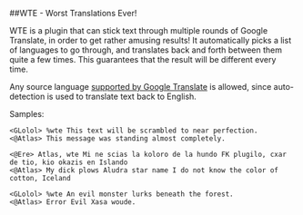 ##WTE - Worst Translations Ever! 

WTE is a plugin that can stick text through multiple rounds of Google Translate, in order to get
rather amusing results! It automatically picks a list of languages to go through, and translates
back and forth between them quite a few times. This guarantees that the result will be different
every time.

Any source language [supported by Google Translate](https://translate.google.com/about/intl/en_ALL/#supportedLangs)
is allowed, since auto-detection is used to translate text back to English.

Samples:

```
<GLolol> %wte This text will be scrambled to near perfection.
<@Atlas> This message was standing almost completely.
```

```
<@Ere> Atlas, wte Mi ne scias la koloro de la hundo FK plugilo, cxar de tio, kio okazis en Islando
<@Atlas> My dick plows Aludra star name I do not know the color of cotton, Iceland
```

```
<GLolol> %wte An evil monster lurks beneath the forest.
<@Atlas> Error Evil Xasa woude.
```
